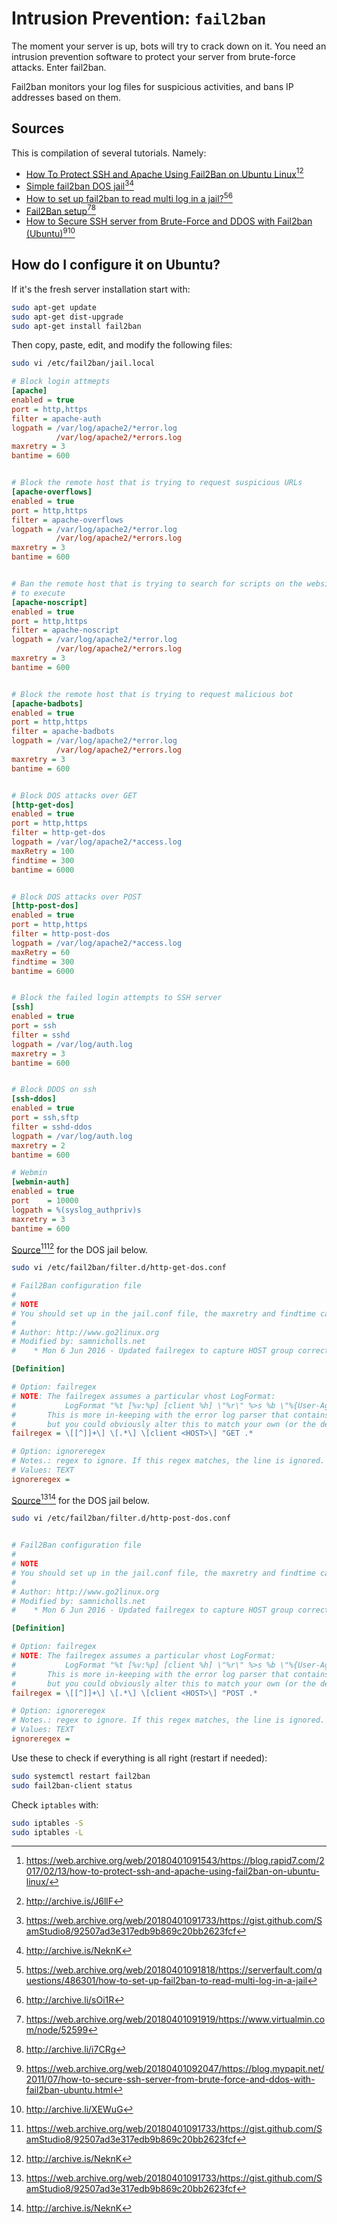 # Intrusion Prevention: `fail2ban`

The moment your server is up, bots will try to crack down on it. You need an intrusion prevention software to protect your server from brute-force attacks. Enter fail2ban.

Fail2ban monitors your log files for suspicious activities, and bans IP addresses based on them.

## Sources

This is compilation of several tutorials. Namely:

* [How To Protect SSH and Apache Using Fail2Ban on Ubuntu Linux][1][^1][^2]
* [Simple fail2ban DOS jail][2][^3][^4]
* [How to set up fail2ban to read multi log in a jail?][3][^5][^6]
* [Fail2Ban setup][4][^7][^8]
* [How to Secure SSH server from Brute-Force and DDOS with Fail2ban (Ubuntu)][5][^9][^10]

## How do I configure it on Ubuntu?

If it's the fresh server installation start with:

```bash
sudo apt-get update
sudo apt-get dist-upgrade
sudo apt-get install fail2ban
```

Then copy, paste, edit, and modify the following files:

```bash
sudo vi /etc/fail2ban/jail.local
```

```ini
# Block login attmepts
[apache]
enabled = true
port = http,https
filter = apache-auth
logpath = /var/log/apache2/*error.log
          /var/log/apache2/*errors.log
maxretry = 3
bantime = 600


# Block the remote host that is trying to request suspicious URLs
[apache-overflows]
enabled = true
port = http,https
filter = apache-overflows
logpath = /var/log/apache2/*error.log
          /var/log/apache2/*errors.log
maxretry = 3
bantime = 600


# Ban the remote host that is trying to search for scripts on the website
# to execute
[apache-noscript]
enabled = true
port = http,https
filter = apache-noscript
logpath = /var/log/apache2/*error.log
          /var/log/apache2/*errors.log
maxretry = 3
bantime = 600


# Block the remote host that is trying to request malicious bot
[apache-badbots]
enabled = true
port = http,https
filter = apache-badbots
logpath = /var/log/apache2/*error.log
          /var/log/apache2/*errors.log
maxretry = 3
bantime = 600


# Block DOS attacks over GET
[http-get-dos]
enabled = true
port = http,https
filter = http-get-dos
logpath = /var/log/apache2/*access.log
maxRetry = 100
findtime = 300
bantime = 6000


# Block DOS attacks over POST
[http-post-dos]
enabled = true
port = http,https
filter = http-post-dos
logpath = /var/log/apache2/*access.log
maxRetry = 60
findtime = 300
bantime = 6000


# Block the failed login attempts to SSH server
[ssh]
enabled = true
port = ssh
filter = sshd
logpath = /var/log/auth.log
maxretry = 3
bantime = 600


# Block DDOS on ssh
[ssh-ddos]
enabled = true
port = ssh,sftp
filter = sshd-ddos
logpath = /var/log/auth.log
maxretry = 2
bantime = 600

# Webmin
[webmin-auth]
enabled = true
port    = 10000
logpath = %(syslog_authpriv)s
maxretry = 3
bantime = 600
```

[Source][2][^3][^4] for the DOS jail below.

```bash
sudo vi /etc/fail2ban/filter.d/http-get-dos.conf
```

```ini
# Fail2Ban configuration file
#
# NOTE
# You should set up in the jail.conf file, the maxretry and findtime carefully in order to avoid false positives.
#
# Author: http://www.go2linux.org
# Modified by: samnicholls.net
#    * Mon 6 Jun 2016 - Updated failregex to capture HOST group correctly

[Definition]

# Option: failregex
# NOTE: The failregex assumes a particular vhost LogFormat:
#           LogFormat "%t [%v:%p] [client %h] \"%r\" %>s %b \"%{User-Agent}i\""
#       This is more in-keeping with the error log parser that contains an explicit [client xxx.xxx.xxx.xxx]
#       but you could obviously alter this to match your own (or the default LogFormat)
failregex = \[[^]]+\] \[.*\] \[client <HOST>\] "GET .*

# Option: ignoreregex
# Notes.: regex to ignore. If this regex matches, the line is ignored.
# Values: TEXT
ignoreregex =
```

[Source][2][^3][^4] for the DOS jail below.

```bash
sudo vi /etc/fail2ban/filter.d/http-post-dos.conf
```

```ini

# Fail2Ban configuration file
#
# NOTE
# You should set up in the jail.conf file, the maxretry and findtime carefully in order to avoid false positives.
#
# Author: http://www.go2linux.org
# Modified by: samnicholls.net
#    * Mon 6 Jun 2016 - Updated failregex to capture HOST group correctly

[Definition]

# Option: failregex
# NOTE: The failregex assumes a particular vhost LogFormat:
#           LogFormat "%t [%v:%p] [client %h] \"%r\" %>s %b \"%{User-Agent}i\""
#       This is more in-keeping with the error log parser that contains an explicit [client xxx.xxx.xxx.xxx]
#       but you could obviously alter this to match your own (or the default LogFormat)
failregex = \[[^]]+\] \[.*\] \[client <HOST>\] "POST .*

# Option: ignoreregex
# Notes.: regex to ignore. If this regex matches, the line is ignored.
# Values: TEXT
ignoreregex =
```

Use these to check if everything is all right (restart if needed):

```bash
sudo systemctl restart fail2ban
sudo fail2ban-client status
```

Check `iptables` with:

```bash
sudo iptables -S
sudo iptables -L
```

[^1]: <https://web.archive.org/web/20180401091543/https://blog.rapid7.com/2017/02/13/how-to-protect-ssh-and-apache-using-fail2ban-on-ubuntu-linux/>
[^2]: <http://archive.is/J6llF>
[^3]: <https://web.archive.org/web/20180401091733/https://gist.github.com/SamStudio8/92507ad3e317edb9b869c20bb2623fcf>
[^4]: <http://archive.is/NeknK>
[^5]: <https://web.archive.org/web/20180401091818/https://serverfault.com/questions/486301/how-to-set-up-fail2ban-to-read-multi-log-in-a-jail>
[^6]: <http://archive.li/sOi1R>
[^7]: <https://web.archive.org/web/20180401091919/https://www.virtualmin.com/node/52599>
[^8]: <http://archive.li/i7CRg>
[^9]: <https://web.archive.org/web/20180401092047/https://blog.mypapit.net/2011/07/how-to-secure-ssh-server-from-brute-force-and-ddos-with-fail2ban-ubuntu.html>
[^10]: <http://archive.li/XEWuG>

[1]: https://blog.rapid7.com/2017/02/13/how-to-protect-ssh-and-apache-using-fail2ban-on-ubuntu-linux/
[2]: https://gist.github.com/SamStudio8/92507ad3e317edb9b869c20bb2623fcf
[3]: https://serverfault.com/questions/486301/how-to-set-up-fail2ban-to-read-multi-log-in-a-jail
[4]: https://www.virtualmin.com/node/52599
[5]: https://blog.mypapit.net/2011/07/how-to-secure-ssh-server-from-brute-force-and-ddos-with-fail2ban-ubuntu.html
